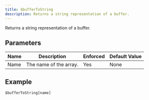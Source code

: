 ```yaml
---
title: $bufferToString
description: Returns a string representation of a buffer.
---
```


Returns a string representation of a buffer.
## Parameters
| Name |      Description       | Enforced | Default Value |
|------|------------------------|----------|---------------|
| Name | The name of the array. | Yes      | None          |
## Example
```
$bufferToString[name]
```